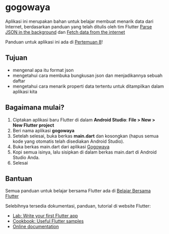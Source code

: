 # gogowaya

Aplikasi ini merupakan bahan untuk belajar membuat menarik data dari Internet, berdasarkan panduan yang telah ditulis oleh tim Flutter [Parse JSON in the background](https://flutter.dev/docs/cookbook/networking/background-parsing) dan [Fetch data from the internet](https://flutter.dev/docs/cookbook/networking/fetch-data)

Panduan untuk aplikasi ini ada di [Pertemuan 8](https://github.com/sslaia/belajar_flutter/blob/main/pertemuan_8.md)!

## Tujuan

- mengenal apa itu format json
- mengetahui cara membuka bungkusan json dan menjadikannya sebuah daftar
- mengetahui cara menarik properti data tertentu untuk ditampilkan dalam aplikasi kita

## Bagaimana mulai?

1. Ciptakan aplikasi baru Flutter di dalam **Android Studio**: **File > New > New Flutter project**
2. Beri nama aplikasi **gogowaya**
3. Setelah selesai, buka berkas **main.dart** dan kosongkan (hapus semua kode yang otomatis telah disediakan Android Studio).
4. Buka berkas main.dart dari aplikasi [Gogowaya](https://github.com/sslaia/gogowaya/blob/main/lib/main.dart)
5. Kopi semua isinya, lalu sisipkan di dalam berkas main.dart di Android Studio Anda.
6. Selesai

## Bantuan

Semua panduan untuk belajar bersama Flutter ada di [Belajar Bersama Flutter](https://github.com/sslaia/belajar_flutter)

Selebihnya tersedia dokumentasi, panduan, tutorial di website Flutter:

- [Lab: Write your first Flutter app](https://flutter.dev/docs/get-started/codelab)
- [Cookbook: Useful Flutter samples](https://flutter.dev/docs/cookbook)
- [Online documentation](https://flutter.dev/docs)
